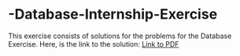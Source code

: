 # -Database-Internship-Exercise
This exercise consists of solutions for the problems for the Database Exercise.
Here, is the link to the solution: [Link to PDF](./Final_Answers_Karandeep_Singh)
